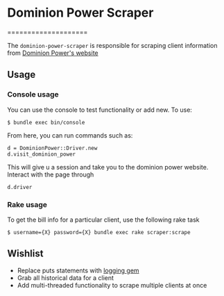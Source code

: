 # Dominion Power Scraper 
====================

The `dominion-power-scraper` is responsible for scraping client information from [Dominion Power's website](https://www.dom.com/residential/dominion-virginia-power)

## Usage 

### Console usage

You can use the console to test functionality or add new.  To use: 

```shell
$ bundle exec bin/console 
```

From here, you can run commands such as: 

```
d = DominionPower::Driver.new
d.visit_dominion_power
```

This will give u a session and take you to the dominion power website.  Interact with the page through 

```
d.driver 
```

### Rake usage

To get the bill info for a particular client, use the following rake task

```shell
$ username={X} password={X} bundle exec rake scraper:scrape
```

## Wishlist 

-  Replace puts statements with [logging gem](https://github.com/TwP/logging)
-  Grab all historical data for a client 
-  Add multi-threaded functionality to scrape multiple clients at once 
